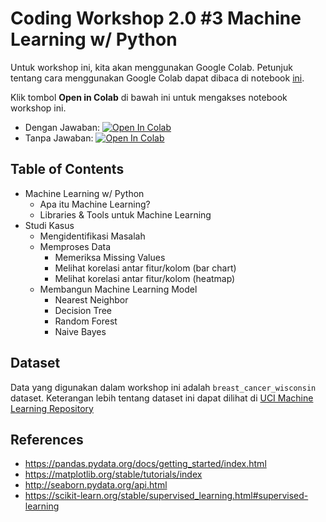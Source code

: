 # Coding Workshop 2.0 #3 Machine Learning w/ Python

Untuk workshop ini, kita akan menggunakan Google Colab. 
Petunjuk tentang cara menggunakan Google Colab dapat dibaca di notebook [ini](https://colab.research.google.com/notebooks/welcome.ipynb?hl=id).

Klik tombol **Open in Colab** di bawah ini untuk mengakses notebook workshop ini.
- Dengan Jawaban: [![Open In Colab](https://colab.research.google.com/assets/colab-badge.svg)](https://colab.research.google.com/github/beatriceadel/ppsdcw3/blob/main/codingws3_ml_ans.ipynb)
- Tanpa Jawaban: [![Open In Colab](https://colab.research.google.com/assets/colab-badge.svg)](https://colab.research.google.com/github/beatriceadel/ppsdcw3/blob/main/codingws3_ml.ipynb)

## Table of Contents

- Machine Learning w/ Python
  - Apa itu Machine Learning?
  - Libraries & Tools untuk Machine Learning
- Studi Kasus
  - Mengidentifikasi Masalah
  - Memproses Data
    - Memeriksa Missing Values
    - Melihat korelasi antar fitur/kolom (bar chart)
    - Melihat korelasi antar fitur/kolom (heatmap)
  - Membangun Machine Learning Model
    - Nearest Neighbor
    - Decision Tree
    - Random Forest
    - Naive Bayes

## Dataset

Data yang digunakan dalam workshop ini adalah `breast_cancer_wisconsin` dataset. Keterangan lebih tentang dataset ini dapat dilihat di [UCI Machine Learning Repository](https://archive.ics.uci.edu/ml/datasets/Breast+Cancer+Wisconsin+(Original))

## References

- https://pandas.pydata.org/docs/getting_started/index.html
- https://matplotlib.org/stable/tutorials/index
- http://seaborn.pydata.org/api.html
- https://scikit-learn.org/stable/supervised_learning.html#supervised-learning
